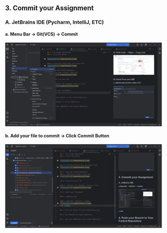 ## 3. Commit your Assignment

### A. JetBrains IDE (Pycharm, IntelliJ, ETC)
#### a. Menu Bar → Git(VCS) → Commit
![img.png](../../../img/notice/3_1_1.png)
#### b. Add your file to commit → Click Commit Button
![img.png](../../../img/notice/3_1_2.png)
